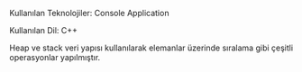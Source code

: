 Kullanılan Teknolojiler: Console Application

Kullanılan Dil: C++

Heap ve stack veri yapısı kullanılarak elemanlar üzerinde sıralama gibi çeşitli operasyonlar yapılmıştır.
